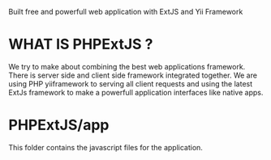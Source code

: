 Built free and powerfull web application with ExtJS and Yii Framework

# WHAT IS PHPExtJS ?

We try to make about combining the best web applications framework. 
There is server side and client side framework integrated together.
We are using PHP yiiframework to serving all client requests and using the latest ExtJs framework to make a powerfull application interfaces like native apps.

# PHPExtJS/app

This folder contains the javascript files for the application.